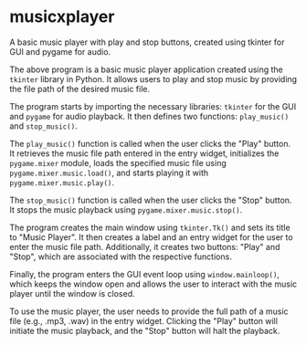 # musicxplayer
A basic music player with play and stop buttons, created using tkinter for GUI and pygame for audio.

The above program is a basic music player application created using the `tkinter` library in Python. It allows users to play and stop music by providing the file path of the desired music file.

The program starts by importing the necessary libraries: `tkinter` for the GUI and `pygame` for audio playback. It then defines two functions: `play_music()` and `stop_music()`.

The `play_music()` function is called when the user clicks the "Play" button. It retrieves the music file path entered in the entry widget, initializes the `pygame.mixer` module, loads the specified music file using `pygame.mixer.music.load()`, and starts playing it with `pygame.mixer.music.play()`.

The `stop_music()` function is called when the user clicks the "Stop" button. It stops the music playback using `pygame.mixer.music.stop()`.

The program creates the main window using `tkinter.Tk()` and sets its title to "Music Player". It then creates a label and an entry widget for the user to enter the music file path. Additionally, it creates two buttons: "Play" and "Stop", which are associated with the respective functions.

Finally, the program enters the GUI event loop using `window.mainloop()`, which keeps the window open and allows the user to interact with the music player until the window is closed.

To use the music player, the user needs to provide the full path of a music file (e.g., .mp3, .wav) in the entry widget. Clicking the "Play" button will initiate the music playback, and the "Stop" button will halt the playback.
